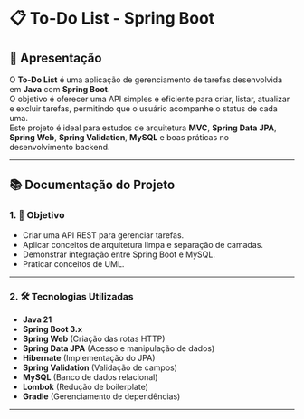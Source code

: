 # 📋 To-Do List - Spring Boot

## 📝 Apresentação

O **To-Do List** é uma aplicação de gerenciamento de tarefas desenvolvida em **Java** com **Spring Boot**.  
O objetivo é oferecer uma API simples e eficiente para criar, listar, atualizar e excluir tarefas, permitindo que o usuário acompanhe o status de cada uma.  
Este projeto é ideal para estudos de arquitetura **MVC**, **Spring Data JPA**, **Spring Web**, **Spring Validation**, **MySQL** e boas práticas no desenvolvimento backend.

---

## 📚 Documentação do Projeto

### 1. 🎯 Objetivo
- Criar uma API REST para gerenciar tarefas.
- Aplicar conceitos de arquitetura limpa e separação de camadas.
- Demonstrar integração entre Spring Boot e MySQL.
- Praticar conceitos de UML.

---

### 2. 🛠️ Tecnologias Utilizadas
- **Java 21**
- **Spring Boot 3.x**
- **Spring Web** (Criação das rotas HTTP)
- **Spring Data JPA** (Acesso e manipulação de dados)
- **Hibernate** (Implementação do JPA)
- **Spring Validation** (Validação de campos)
- **MySQL** (Banco de dados relacional)
- **Lombok** (Redução de boilerplate)
- **Gradle** (Gerenciamento de dependências)

---


